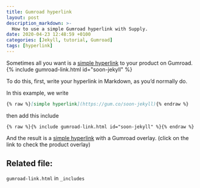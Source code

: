 ```yaml
---
title: Gumroad hyperlink
layout: post
description_markdown: >-
  How to use a simple Gumroad hyperlink with Supply.
date: 2020-04-23 12:48:59 +0100
categories: [Jekyll, tutorial, Gumroad]
tags: [hyperlink]
---
```

Sometimes all you want is a [simple hyperlink](https://gum.co/soon-jekyll) to your product on Gumroad.
{% include gumroad-link.html id="soon-jekyll" %}

To do this, first, write your hyperlink in Markdown, as you’d normally do.

In this example, we write

``` markdown
{% raw %}[simple hyperlink](https://gum.co/soon-jekyll){% endraw %}
```

then add this include

```liquid
{% raw %}{% include gumroad-link.html id="soon-jekyll" %}{% endraw %}
```

And the result is a [simple hyperlink](https://gum.co/soon-jekyll) with a Gumroad overlay.
(click on the link to check the product overlay)

## Related file:

`gumroad-link.html` in `_includes`
